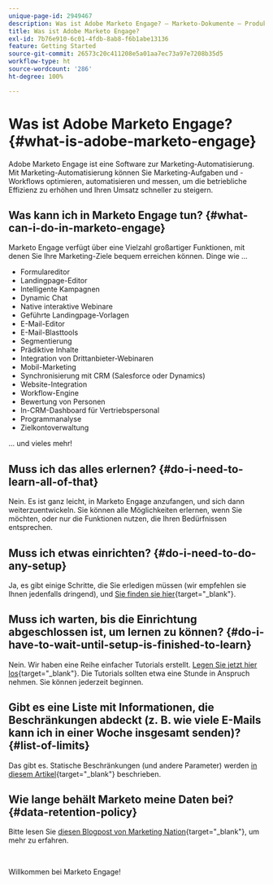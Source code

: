 ```yaml
---
unique-page-id: 2949467
description: Was ist Adobe Marketo Engage? – Marketo-Dokumente – Produktdokumentation
title: Was ist Adobe Marketo Engage?
exl-id: 7b76e910-6c01-4fdb-8ab8-f6b1abe13136
feature: Getting Started
source-git-commit: 26573c20c411208e5a01aa7ec73a97e7208b35d5
workflow-type: ht
source-wordcount: '286'
ht-degree: 100%

---
```


# Was ist Adobe Marketo Engage? {#what-is-adobe-marketo-engage}

Adobe Marketo Engage ist eine Software zur Marketing-Automatisierung. Mit Marketing-Automatisierung können Sie Marketing-Aufgaben und -Workflows optimieren, automatisieren und messen, um die betriebliche Effizienz zu erhöhen und Ihren Umsatz schneller zu steigern.

## Was kann ich in Marketo Engage tun? {#what-can-i-do-in-marketo-engage}

Marketo Engage verfügt über eine Vielzahl großartiger Funktionen, mit denen Sie Ihre Marketing-Ziele bequem erreichen können. Dinge wie …

* Formulareditor
* Landingpage-Editor
* Intelligente Kampagnen
* Dynamic Chat
* Native interaktive Webinare
* Geführte Landingpage-Vorlagen
* E-Mail-Editor
* E-Mail-Blasttools
* Segmentierung
* Prädiktive Inhalte
* Integration von Drittanbieter-Webinaren
* Mobil-Marketing
* Synchronisierung mit CRM (Salesforce oder Dynamics)
* Website-Integration
* Workflow-Engine
* Bewertung von Personen
* In-CRM-Dashboard für Vertriebspersonal
* Programmanalyse
* Zielkontoverwaltung

... und vieles mehr!

## Muss ich das alles erlernen? {#do-i-need-to-learn-all-of-that}

Nein. Es ist ganz leicht, in Marketo Engage anzufangen, und sich dann weiterzuentwickeln. Sie können alle Möglichkeiten erlernen, wenn Sie möchten, oder nur die Funktionen nutzen, die Ihren Bedürfnissen entsprechen.

## Muss ich etwas einrichten? {#do-i-need-to-do-any-setup}

Ja, es gibt einige Schritte, die Sie erledigen müssen (wir empfehlen sie Ihnen jedenfalls dringend), und [Sie finden sie hier](/help/marketo/getting-started/initial-setup/setup-steps.md){target="_blank"}.

## Muss ich warten, bis die Einrichtung abgeschlossen ist, um lernen zu können? {#do-i-have-to-wait-until-setup-is-finished-to-learn}

Nein. Wir haben eine Reihe einfacher Tutorials erstellt. [Legen Sie jetzt hier los](/help/marketo/getting-started/quick-wins/get-set-up-and-add-a-person.md){target="_blank"}. Die Tutorials sollten etwa eine Stunde in Anspruch nehmen. Sie können jederzeit beginnen.

## Gibt es eine Liste mit Informationen, die Beschränkungen abdeckt (z. B. wie viele E-Mails kann ich in einer Woche insgesamt senden)? {#list-of-limits}

Das gibt es. Statische Beschränkungen (und andere Parameter) werden [in diesem Artikel](https://helpx.adobe.com/de/legal/product-descriptions/adobe-marketo-engage---product-description.html#performance-guardrails){target="_blank"} beschrieben.

## Wie lange behält Marketo meine Daten bei? {#data-retention-policy}

Bitte lesen Sie [diesen Blogpost von Marketing Nation](https://nation.marketo.com/t5/knowledgebase/marketo-activities-data-retention-policy-overview-amp-faq/ta-p/250750){target="_blank"}, um mehr zu erfahren.

<br>

Willkommen bei Marketo Engage!
